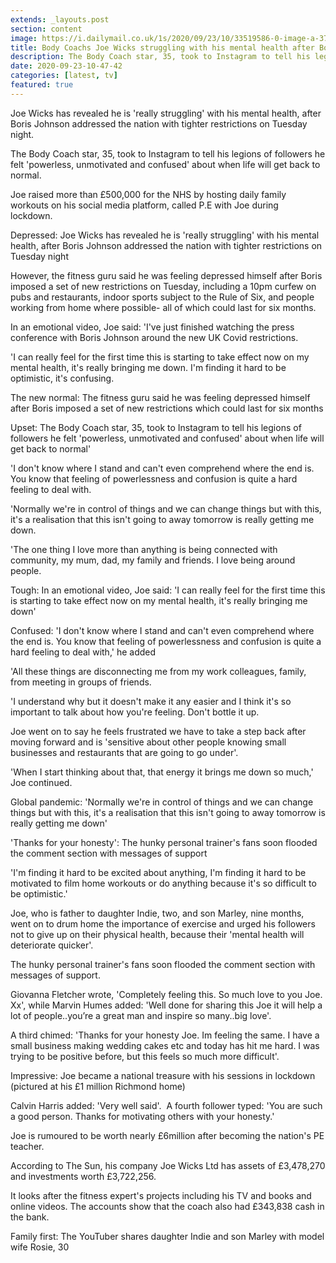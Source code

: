 ```yaml
---
extends: _layouts.post
section: content
image: https://i.dailymail.co.uk/1s/2020/09/23/10/33519586-0-image-a-37_1600854271820.jpg 
title: Body Coachs Joe Wicks struggling with his mental health after Boris Johnson announced restrictions 
description: The Body Coach star, 35, took to Instagram to tell his legions of followers he felt powerless, after Boris Johnson addressed the nation with tighter restrictions on Tuesday night.  
date: 2020-09-23-10-47-42 
categories: [latest, tv] 
featured: true 
--- 
```

Joe Wicks has revealed he is 'really struggling' with his mental health, after Boris Johnson addressed the nation with tighter restrictions on Tuesday night. 

The Body Coach star, 35, took to Instagram to tell his legions of followers he felt 'powerless, unmotivated and confused' about when life will get back to normal. 

Joe raised more than £500,000 for the NHS by hosting daily family workouts on his social media platform, called P.E with Joe during lockdown. 

Depressed: Joe Wicks has revealed he is 'really struggling' with his mental health, after Boris Johnson addressed the nation with tighter restrictions on Tuesday night

However, the fitness guru said he was feeling depressed himself after Boris imposed a set of new restrictions on Tuesday, including a 10pm curfew on pubs and restaurants, indoor sports subject to the Rule of Six, and people working from home where possible- all of which could last for six months. 

In an emotional video, Joe said: 'I've just finished watching the press conference with Boris Johnson around the new UK Covid restrictions.

'I can really feel for the first time this is starting to take effect now on my mental health, it's really bringing me down. I'm finding it hard to be optimistic, it's confusing. 

The new normal: The fitness guru said he was feeling depressed himself after Boris imposed a set of new restrictions which could last for six months

Upset: The Body Coach star, 35, took to Instagram to tell his legions of followers he felt 'powerless, unmotivated and confused' about when life will get back to normal'

'I don't know where I stand and can't even comprehend where the end is. You know that feeling of powerlessness and confusion is quite a hard feeling to deal with.

'Normally we're in control of things and we can change things but with this, it's a realisation that this isn't going to away tomorrow is really getting me down.

'The one thing I love more than anything is being connected with community, my mum, dad, my family and friends. I love being around people.

Tough: In an emotional video, Joe said: 'I can really feel for the first time this is starting to take effect now on my mental health, it's really bringing me down'

Confused: 'I don't know where I stand and can't even comprehend where the end is. You know that feeling of powerlessness and confusion is quite a hard feeling to deal with,' he added

'All these things are disconnecting me from my work colleagues, family, from meeting in groups of friends.

'I understand why but it doesn't make it any easier and I think it's so important to talk about how you're feeling. Don't bottle it up. 

Joe went on to say he feels frustrated we have to take a step back after moving forward and is 'sensitive about other people knowing small businesses and restaurants that are going to go under'. 

'When I start thinking about that, that energy it brings me down so much,' Joe continued. 

Global pandemic: 'Normally we're in control of things and we can change things but with this, it's a realisation that this isn't going to away tomorrow is really getting me down'









'Thanks for your honesty': The hunky personal trainer's fans soon flooded the comment section with messages of support

'I'm finding it hard to be excited about anything, I'm finding it hard to be motivated to film home workouts or do anything because it's so difficult to be optimistic.' 

Joe, who is father to daughter Indie, two, and son Marley, nine months, went on to drum home the importance of exercise and urged his followers not to give up on their physical health, because their 'mental health will deteriorate quicker'. 

The hunky personal trainer's fans soon flooded the comment section with messages of support.

Giovanna Fletcher wrote, 'Completely feeling this. So much love to you Joe. Xx', while Marvin Humes added: 'Well done for sharing this Joe it will help a lot of people..you’re a great man and inspire so many..big love'.

A third chimed: 'Thanks for your honesty Joe. Im feeling the same. I have a small business making wedding cakes etc and today has hit me hard. I was trying to be positive before, but this feels so much more difficult'.

Impressive: Joe became a national treasure with his sessions in lockdown (pictured at his £1 million Richmond home) 

Calvin Harris added: 'Very well said'.  A fourth follower typed: 'You are such a good person. Thanks for motivating others with your honesty.'   

Joe is rumoured to be worth nearly £6million after becoming the nation's PE teacher.

According to The Sun, his company Joe Wicks Ltd has assets of £3,478,270 and investments worth £3,722,256. 

It looks after the fitness expert's projects including his TV and books and online videos. The accounts show that the coach also had £343,838 cash in the bank. 

Family first: The YouTuber shares daughter Indie and son Marley with model wife Rosie, 30 

